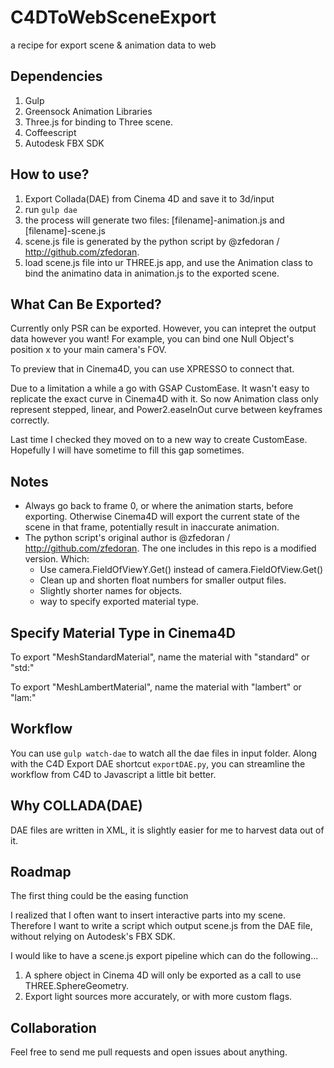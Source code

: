 # C4DToWebSceneExport
a recipe for export scene &amp; animation data to web

## Dependencies

1. Gulp
2. Greensock Animation Libraries
3. Three.js for binding to Three scene. 
4. Coffeescript
5. Autodesk FBX SDK

## How to use?

1. Export Collada(DAE) from Cinema 4D and save it to 3d/input
2. run `gulp dae`
3. the process will generate two files: [filename]-animation.js and [filename]-scene.js
5. scene.js file is generated by the python script by @zfedoran / http://github.com/zfedoran. 
6. load scene.js file into ur THREE.js app, and use the Animation class to bind the animatino data in animation.js to the exported scene. 

## What Can Be Exported?

Currently only PSR can be exported. However, you can intepret the output data however you want! For example, you can bind one Null Object's position x to your main camera's FOV. 

To preview that in Cinema4D, you can use XPRESSO to connect that. 

Due to a limitation a while a go with GSAP CustomEase. It wasn't easy to replicate the exact curve in Cinema4D with it. So now Animation class only represent stepped, linear, and Power2.easeInOut curve between keyframes correctly. 

Last time I checked they moved on to a new way to create CustomEase. Hopefully I will have sometime to fill this gap sometimes.

## Notes

- Always go back to frame 0, or where the animation starts, before exporting. Otherwise Cinema4D will export the current state of the scene in that frame, potentially result in inaccurate animation. 
- The python script's original author is @zfedoran / http://github.com/zfedoran. The one includes in this repo is a modified version. Which:
  - Use camera.FieldOfViewY.Get() instead of camera.FieldOfView.Get()
  - Clean up and shorten float numbers for smaller output files. 
  - Slightly shorter names for objects. 
  - way to specify exported material type. 

## Specify Material Type in Cinema4D

To export "MeshStandardMaterial", name the material with "standard" or "std:"

To export "MeshLambertMaterial", name the material with "lambert" or "lam:"

## Workflow

You can use `gulp watch-dae` to watch all the dae files in input folder. Along with the C4D Export DAE shortcut `exportDAE.py`, you can streamline the workflow from C4D to Javascript a little bit better. 

## Why COLLADA(DAE)

DAE files are written in XML, it is slightly easier for me to harvest data out of it. 

## Roadmap

The first thing could be the easing function

I realized that I often want to insert interactive parts into my scene. Therefore I want to write a script which output scene.js from the DAE file, without relying on Autodesk's FBX SDK. 

I would like to have a scene.js export pipeline which can do the following...

1. A sphere object in Cinema 4D will only be exported as a call to use THREE.SphereGeometry. 
2. Export light sources more accurately, or with more custom flags. 

## Collaboration

Feel free to send me pull requests and open issues about anything. 


